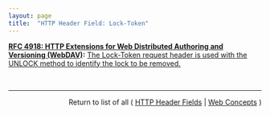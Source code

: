 ```yaml
---
layout: page
title:  "HTTP Header Field: Lock-Token"
---
```


**[RFC 4918: HTTP Extensions for Web Distributed Authoring and Versioning (WebDAV)](/specs/IETF/RFC/4918 "Web Distributed Authoring and Versioning (WebDAV) consists of a set of methods, headers, and content-types ancillary to HTTP/1.1 for the management of resource properties, creation and management of resource collections, URL namespace manipulation, and resource locking (collision avoidance)."):** [The Lock-Token request header is used with the UNLOCK method to identify the lock to be removed.](http://tools.ietf.org/html/rfc4918#section-10.5 "Read documentation for HTTP Header Field &#34;Lock-Token&#34;")

<br/>
<hr/>

<p style="text-align: right">Return to list of all ( <a href="../http-headers">HTTP Header Fields</a> | <a href="../">Web Concepts</a> )</p>